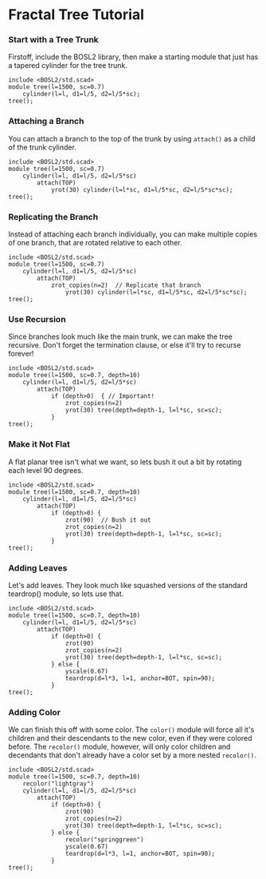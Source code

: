 # Fractal Tree Tutorial

### Start with a Tree Trunk

Firstoff, include the BOSL2 library, then make a starting module that just has a tapered cylinder for the tree trunk.

```openscad
include <BOSL2/std.scad>
module tree(l=1500, sc=0.7)
    cylinder(l=l, d1=l/5, d2=l/5*sc);
tree();
```

### Attaching a Branch

You can attach a branch to the top of the trunk by using `attach()` as a child of the trunk cylinder.

```openscad
include <BOSL2/std.scad>
module tree(l=1500, sc=0.7)
    cylinder(l=l, d1=l/5, d2=l/5*sc)
        attach(TOP)
            yrot(30) cylinder(l=l*sc, d1=l/5*sc, d2=l/5*sc*sc);
tree();
```

### Replicating the Branch

Instead of attaching each branch individually, you can make multiple copies of one branch, that are rotated relative to each other.

```openscad
include <BOSL2/std.scad>
module tree(l=1500, sc=0.7)
    cylinder(l=l, d1=l/5, d2=l/5*sc)
        attach(TOP)
            zrot_copies(n=2)  // Replicate that branch
                yrot(30) cylinder(l=l*sc, d1=l/5*sc, d2=l/5*sc*sc);
tree();
```

### Use Recursion

Since branches look much like the main trunk, we can make the tree recursive. Don't forget the termination clause, or else it'll try to recurse forever!

```openscad-Med
include <BOSL2/std.scad>
module tree(l=1500, sc=0.7, depth=10)
    cylinder(l=l, d1=l/5, d2=l/5*sc)
        attach(TOP)
            if (depth>0)  { // Important!
                zrot_copies(n=2)
                yrot(30) tree(depth=depth-1, l=l*sc, sc=sc);
            }
tree();
```

### Make it Not Flat

A flat planar tree isn't what we want, so lets bush it out a bit by rotating each level 90 degrees.

```openscad-Med
include <BOSL2/std.scad>
module tree(l=1500, sc=0.7, depth=10)
    cylinder(l=l, d1=l/5, d2=l/5*sc)
        attach(TOP)
            if (depth>0) {
                zrot(90)  // Bush it out
                zrot_copies(n=2)
                yrot(30) tree(depth=depth-1, l=l*sc, sc=sc);
            }
tree();
```

### Adding Leaves

Let's add leaves. They look much like squashed versions of the standard teardrop() module, so lets use that.

```openscad-Big
include <BOSL2/std.scad>
module tree(l=1500, sc=0.7, depth=10)
    cylinder(l=l, d1=l/5, d2=l/5*sc)
        attach(TOP)
            if (depth>0) {
                zrot(90)
                zrot_copies(n=2)
                yrot(30) tree(depth=depth-1, l=l*sc, sc=sc);
            } else {
                yscale(0.67)
                teardrop(d=l*3, l=1, anchor=BOT, spin=90);
            }
tree();
```

### Adding Color

We can finish this off with some color. The `color()` module will force all it's children and
their descendants to the new color, even if they were colored before. The `recolor()` module,
however, will only color children and decendants that don't already have a color set by a more
nested `recolor()`.

```openscad-Big
include <BOSL2/std.scad>
module tree(l=1500, sc=0.7, depth=10)
    recolor("lightgray")
    cylinder(l=l, d1=l/5, d2=l/5*sc)
        attach(TOP)
            if (depth>0) {
                zrot(90)
                zrot_copies(n=2)
                yrot(30) tree(depth=depth-1, l=l*sc, sc=sc);
            } else {
                recolor("springgreen")
                yscale(0.67)
                teardrop(d=l*3, l=1, anchor=BOT, spin=90);
            }
tree();
```

